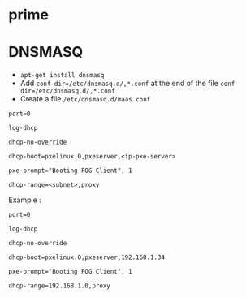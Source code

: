 # prime

# DNSMASQ
- `apt-get install dnsmasq`
- Add `conf-dir=/etc/dnsmasq.d/,*.conf` at the end of the file `conf-dir=/etc/dnsmasq.d/,*.conf`
- Create a file `/etc/dnsmasq.d/maas.conf`
```
port=0

log-dhcp

dhcp-no-override

dhcp-boot=pxelinux.0,pxeserver,<ip-pxe-server>

pxe-prompt="Booting FOG Client", 1

dhcp-range=<subnet>,proxy
```
Example :
```
port=0

log-dhcp

dhcp-no-override

dhcp-boot=pxelinux.0,pxeserver,192.168.1.34

pxe-prompt="Booting FOG Client", 1

dhcp-range=192.168.1.0,proxy
```
